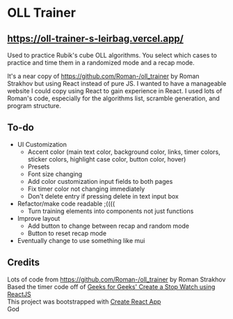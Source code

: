 # OLL Trainer

## https://oll-trainer-s-leirbag.vercel.app/

Used to practice Rubik's cube OLL algorithms. You select which cases to practice and time them in a randomized mode and a recap mode.

It's a near copy of https://github.com/Roman-/oll_trainer by Roman Strakhov but using React instead of pure JS. I wanted to have a manageable website I could copy using React to gain experience in React. I used lots of Roman's code, especially for the algorithms list, scramble generation, and program structure.

## To-do

- UI Customization
  - Accent color (main text color, background color, links, timer colors, sticker colors, highlight case color, button color, hover)
  - Presets
  - Font size changing
  - Add color customization input fields to both pages
  - Fix timer color not changing immediately
  - Don't delete entry if pressing delete in text input box
- Refactor/make code readable ;((((
  - Turn training elements into components not just functions
- Improve layout
  - Add button to change between recap and random mode
  - Button to reset recap mode
- Eventually change to use something like mui

## Credits

Lots of code from https://github.com/Roman-/oll_trainer by Roman Strakhov  
Based the timer code off of [Geeks for Geeks' Create a Stop Watch using ReactJS](https://www.geeksforgeeks.org/create-a-stop-watch-using-reactjs/)  
This project was bootstrapped with [Create React App](https://github.com/facebook/create-react-app)  
God